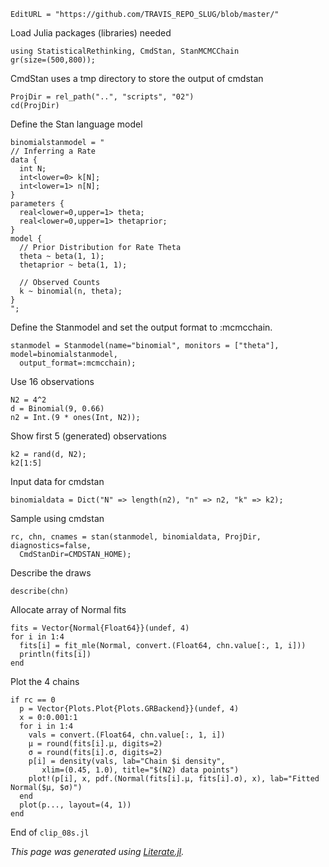 ```@meta
EditURL = "https://github.com/TRAVIS_REPO_SLUG/blob/master/"
```

Load Julia packages (libraries) needed

```@example clip-08s
using StatisticalRethinking, CmdStan, StanMCMCChain
gr(size=(500,800));
```

CmdStan uses a tmp directory to store the output of cmdstan

```@example clip-08s
ProjDir = rel_path("..", "scripts", "02")
cd(ProjDir)
```

Define the Stan language model

```@example clip-08s
binomialstanmodel = "
// Inferring a Rate
data {
  int N;
  int<lower=0> k[N];
  int<lower=1> n[N];
}
parameters {
  real<lower=0,upper=1> theta;
  real<lower=0,upper=1> thetaprior;
}
model {
  // Prior Distribution for Rate Theta
  theta ~ beta(1, 1);
  thetaprior ~ beta(1, 1);

  // Observed Counts
  k ~ binomial(n, theta);
}
";
```

Define the Stanmodel and set the output format to :mcmcchain.

```@example clip-08s; continued = true
stanmodel = Stanmodel(name="binomial", monitors = ["theta"], model=binomialstanmodel,
  output_format=:mcmcchain);
```

Use 16 observations

```@example clip-08s
N2 = 4^2
d = Binomial(9, 0.66)
n2 = Int.(9 * ones(Int, N2));
```

Show first 5 (generated) observations

```@example clip-08s
k2 = rand(d, N2);
k2[1:5]
```

Input data for cmdstan

```@example clip-08s
binomialdata = Dict("N" => length(n2), "n" => n2, "k" => k2);
```

Sample using cmdstan

```@example clip-08s; continued = true
rc, chn, cnames = stan(stanmodel, binomialdata, ProjDir, diagnostics=false,
  CmdStanDir=CMDSTAN_HOME);
```

Describe the draws

```@example clip-08s
describe(chn)
```

Allocate array of Normal fits

```@example clip-08s
fits = Vector{Normal{Float64}}(undef, 4)
for i in 1:4
  fits[i] = fit_mle(Normal, convert.(Float64, chn.value[:, 1, i]))
  println(fits[i])
end
```

Plot the 4 chains

```@example clip-08s
if rc == 0
  p = Vector{Plots.Plot{Plots.GRBackend}}(undef, 4)
  x = 0:0.001:1
  for i in 1:4
    vals = convert.(Float64, chn.value[:, 1, i])
    μ = round(fits[i].μ, digits=2)
    σ = round(fits[i].σ, digits=2)
    p[i] = density(vals, lab="Chain $i density",
       xlim=(0.45, 1.0), title="$(N2) data points")
    plot!(p[i], x, pdf.(Normal(fits[i].μ, fits[i].σ), x), lab="Fitted Normal($μ, $σ)")
  end
  plot(p..., layout=(4, 1))
end
```

End of `clip_08s.jl`

*This page was generated using [Literate.jl](https://github.com/fredrikekre/Literate.jl).*

